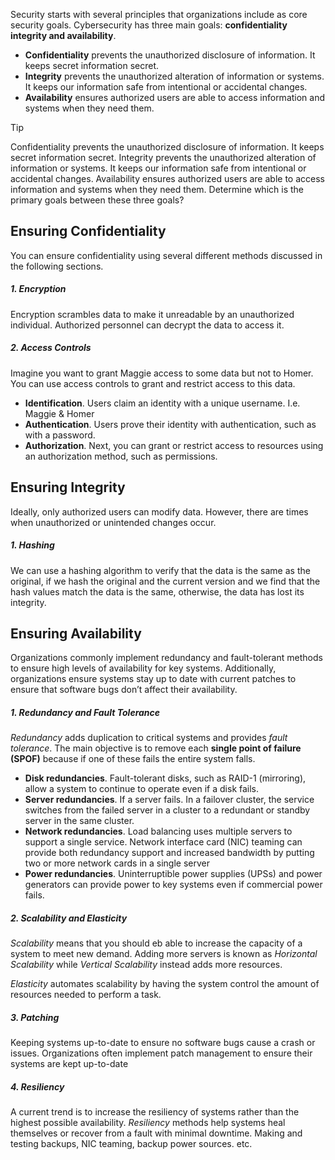 Security starts with several principles that organizations include as core security goals. Cybersecurity has three main goals: **confidentiality integrity and availability**.

* **Confidentiality** prevents the unauthorized disclosure of information. It keeps secret information secret. 
* **Integrity** prevents the unauthorized alteration of information or systems. It keeps our information safe from intentional or accidental changes. 
* **Availability** ensures authorized users are able to access information and systems when they need them.


> [!TIP]
> Confidentiality prevents the unauthorized disclosure of information. It keeps secret information secret. Integrity prevents the unauthorized alteration of information or systems. It keeps our information safe from intentional or accidental changes. Availability ensures authorized users are able to access information and systems when they need them. Determine which is the primary goals between these three goals?


## Ensuring Confidentiality 
You can ensure confidentiality using several different methods discussed in the following sections.

##### 1. Encryption 
Encryption scrambles data to make it unreadable by an unauthorized individual. Authorized personnel can decrypt the data to access it. 

##### 2. Access Controls
Imagine you want to grant Maggie access to some data but not to Homer. You can use access controls to grant and restrict access to this data. 

* **Identification**. Users claim an identity with a unique username. I.e. Maggie & Homer
* **Authentication**. Users prove their identity with authentication, such as with a password. 
* **Authorization**. Next, you can grant or restrict access to resources using an authorization method, such as permissions. 

## Ensuring Integrity 
Ideally, only authorized users can modify data. However, there are times when unauthorized or unintended changes occur. 

##### 1. Hashing
We can use a hashing algorithm to verify that the data is the same as the original, if we hash the original and the current version and we find that the hash values match the data is the same, otherwise, the data has lost its integrity.

## Ensuring Availability
Organizations commonly implement redundancy and fault-tolerant methods to ensure high levels of availability for key systems. Additionally, organizations ensure systems stay up to date with current patches to ensure that software bugs don’t affect their availability.

##### 1. Redundancy and Fault Tolerance
*Redundancy* adds duplication to critical systems and provides *fault tolerance*. The main objective is to remove each **single point of failure (SPOF)** because if one of these fails the entire system falls. 

* **Disk redundancies**. Fault-tolerant disks, such as RAID-1 (mirroring), allow a system to continue to operate even if a disk fails. 
* **Server redundancies**. If a server fails. In a failover cluster, the service switches from the failed server in a cluster to a redundant or standby server in the same cluster. 
* **Network redundancies**. Load balancing uses multiple servers to support a single service. Network interface card (NIC) teaming can provide both redundancy support and increased bandwidth by putting two or more network cards in a single server
* **Power redundancies**. Uninterruptible power supplies (UPSs) and power generators can provide power to key systems even if commercial power fails.

##### 2. Scalability and Elasticity

*Scalability* means that you should eb able to increase the capacity of a system to meet new demand.  Adding more servers is known as *Horizontal Scalability* while *Vertical Scalability* instead adds more resources. 

*Elasticity* automates scalability by having the system control the amount of resources needed to perform a task. 

##### 3. Patching
Keeping systems up-to-date to ensure no software bugs cause a crash or issues. Organizations often implement patch management to ensure their systems are kept up-to-date 

##### 4. Resiliency 
A current trend is to increase the resiliency of systems rather than the highest possible availability. *Resiliency* methods help systems heal themselves or recover from a fault with minimal downtime. Making and testing backups, NIC teaming, backup power sources. etc. 

